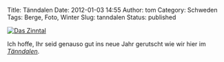 Title: Tänndalen
Date: 2012-01-03 14:55
Author: tom
Category: Schweden
Tags: Berge, Foto, Winter
Slug: tanndalen
Status: published

[![Das
Zinntal](http://www.fiket.de/pic/tanndalen1_s.jpg "Das Zinntal")](http://www.fiket.de/pic/tanndalen1_l.jpg)

Ich hoffe, Ihr seid genauso gut ins neue Jahr gerutscht wie wir hier im
[*Tänndalen*](http://maps.google.com/maps?q=t%C3%A4nndalen&hl=de).

